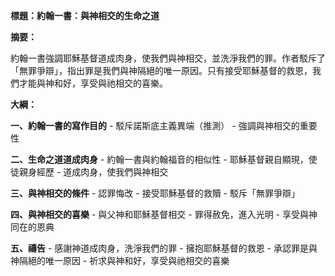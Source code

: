 **標題：約翰一書：與神相交的生命之道**

**摘要：**

約翰一書強調耶穌基督道成肉身，使我們與神相交，並洗淨我們的罪。作者駁斥了「無罪爭辯」，指出罪是我們與神隔絕的唯一原因。只有接受耶穌基督的救恩，我們才能與神和好，享受與祂相交的喜樂。

**大綱：**

**一、約翰一書的寫作目的**
    - 駁斥諾斯底主義異端（推測）
    - 強調與神相交的重要性

**二、生命之道道成肉身**
    - 約翰一書與約翰福音的相似性
    - 耶穌基督親自顯現，使徒親身經歷
    - 道成肉身，使我們與神相交

**三、與神相交的條件**
    - 認罪悔改
    - 接受耶穌基督的救贖
    - 駁斥「無罪爭辯」

**四、與神相交的喜樂**
    - 與父神和耶穌基督相交
    - 罪得赦免，進入光明
    - 享受與神同在的恩典

**五、禱告**
    - 感謝神道成肉身，洗淨我們的罪
    - 擁抱耶穌基督的救恩
    - 承認罪是與神隔絕的唯一原因
    - 祈求與神和好，享受與祂相交的喜樂